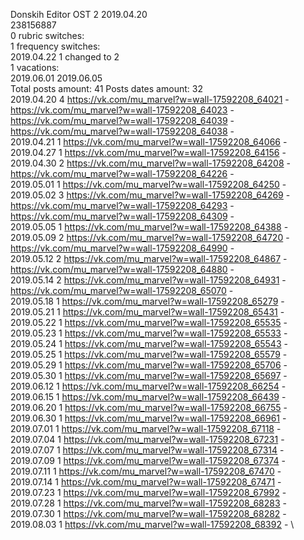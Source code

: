 Donskih	Editor OST 2 2019.04.20\
238156887\
0 rubric switches:\
1 frequency switches:\
2019.04.22 1 changed to 2 \
1 vacations:\
2019.06.01 2019.06.05 \
Total posts amount: 41	Posts dates amount: 32\
2019.04.20 4 https://vk.com/mu_marvel?w=wall-17592208_64021 - https://vk.com/mu_marvel?w=wall-17592208_64023 - https://vk.com/mu_marvel?w=wall-17592208_64039 - https://vk.com/mu_marvel?w=wall-17592208_64038 - \
2019.04.21 1 https://vk.com/mu_marvel?w=wall-17592208_64066 - \
2019.04.27 1 https://vk.com/mu_marvel?w=wall-17592208_64156 - \
2019.04.30 2 https://vk.com/mu_marvel?w=wall-17592208_64208 - https://vk.com/mu_marvel?w=wall-17592208_64226 - \
2019.05.01 1 https://vk.com/mu_marvel?w=wall-17592208_64250 - \
2019.05.02 3 https://vk.com/mu_marvel?w=wall-17592208_64269 - https://vk.com/mu_marvel?w=wall-17592208_64293 - https://vk.com/mu_marvel?w=wall-17592208_64309 - \
2019.05.05 1 https://vk.com/mu_marvel?w=wall-17592208_64388 - \
2019.05.09 2 https://vk.com/mu_marvel?w=wall-17592208_64720 - https://vk.com/mu_marvel?w=wall-17592208_64990 - \
2019.05.12 2 https://vk.com/mu_marvel?w=wall-17592208_64867 - https://vk.com/mu_marvel?w=wall-17592208_64880 - \
2019.05.14 2 https://vk.com/mu_marvel?w=wall-17592208_64931 - https://vk.com/mu_marvel?w=wall-17592208_65070 - \
2019.05.18 1 https://vk.com/mu_marvel?w=wall-17592208_65279 - \
2019.05.21 1 https://vk.com/mu_marvel?w=wall-17592208_65431 - \
2019.05.22 1 https://vk.com/mu_marvel?w=wall-17592208_65535 - \
2019.05.23 1 https://vk.com/mu_marvel?w=wall-17592208_65533 - \
2019.05.24 1 https://vk.com/mu_marvel?w=wall-17592208_65543 - \
2019.05.25 1 https://vk.com/mu_marvel?w=wall-17592208_65579 - \
2019.05.29 1 https://vk.com/mu_marvel?w=wall-17592208_65706 - \
2019.05.30 1 https://vk.com/mu_marvel?w=wall-17592208_65697 - \
2019.06.12 1 https://vk.com/mu_marvel?w=wall-17592208_66254 - \
2019.06.15 1 https://vk.com/mu_marvel?w=wall-17592208_66439 - \
2019.06.20 1 https://vk.com/mu_marvel?w=wall-17592208_66755 - \
2019.06.30 1 https://vk.com/mu_marvel?w=wall-17592208_66961 - \
2019.07.01 1 https://vk.com/mu_marvel?w=wall-17592208_67118 - \
2019.07.04 1 https://vk.com/mu_marvel?w=wall-17592208_67231 - \
2019.07.07 1 https://vk.com/mu_marvel?w=wall-17592208_67314 - \
2019.07.09 1 https://vk.com/mu_marvel?w=wall-17592208_67374 - \
2019.07.11 1 https://vk.com/mu_marvel?w=wall-17592208_67470 - \
2019.07.14 1 https://vk.com/mu_marvel?w=wall-17592208_67471 - \
2019.07.23 1 https://vk.com/mu_marvel?w=wall-17592208_67992 - \
2019.07.28 1 https://vk.com/mu_marvel?w=wall-17592208_68283 - \
2019.07.30 1 https://vk.com/mu_marvel?w=wall-17592208_68282 - \
2019.08.03 1 https://vk.com/mu_marvel?w=wall-17592208_68392 - \
